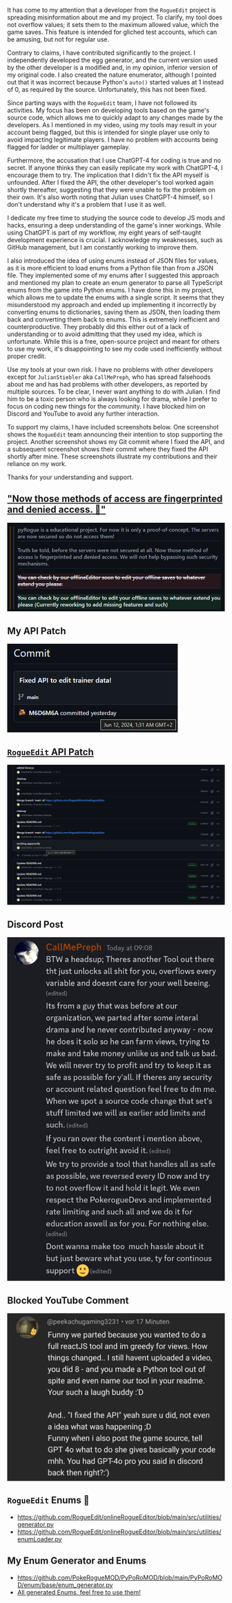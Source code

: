 It has come to my attention that a developer from the `RogueEdit` project is spreading misinformation about me and my project. To clarify, my tool does not overflow values; it sets them to the maximum allowed value, which the game saves. This feature is intended for gliched test accounts, which can be amusing, but not for regular use.

Contrary to claims, I have contributed significantly to the project. I independently developed the egg generator, and the current version used by the other developer is a modified and, in my opinion, inferior version of my original code. I also created the nature enumerator, although I pointed out that it was incorrect because Python's `auto()` started values at 1 instead of 0, as required by the source. Unfortunately, this has not been fixed.

Since parting ways with the `RogueEdit` team, I have not followed its activities. My focus has been on developing tools based on the game's source code, which allows me to quickly adapt to any changes made by the developers. As I mentioned in my video, using my tools may result in your account being flagged, but this is intended for single player use only to avoid impacting legitimate players. I have no problem with accounts being flagged for ladder or multiplayer gameplay.

Furthermore, the accusation that I use ChatGPT-4 for coding is true and no secret. If anyone thinks they can easily replicate my work with ChatGPT-4, I encourage them to try. The implication that I didn't fix the API myself is unfounded. After I fixed the API, the other developer's tool worked again shortly thereafter, suggesting that they were unable to fix the problem on their own. It's also worth noting that Julian uses ChatGPT-4 himself, so I don't understand why it's a problem that I use it as well.

I dedicate my free time to studying the source code to develop JS mods and hacks, ensuring a deep understanding of the game's inner workings. While using ChatGPT is part of my workflow, my eight years of self-taught development experience is crucial. I acknowledge my weaknesses, such as GitHub management, but I am constantly working to improve them.

I also introduced the idea of using enums instead of JSON files for values, as it is more efficient to load enums from a Python file than from a JSON file. They implemented some of my enums after I suggested this approach and mentioned my plan to create an enum generator to parse all TypeScript enums from the game into Python enums. I have done this in my project, which allows me to update the enums with a single script. It seems that they misunderstood my approach and ended up implementing it incorrectly by converting enums to dictionaries, saving them as JSON, then loading them back and converting them back to enums. This is extremely inefficient and counterproductive. They probably did this either out of a lack of understanding or to avoid admitting that they used my idea, which is unfortunate. While this is a free, open-source project and meant for others to use my work, it's disappointing to see my code used inefficiently without proper credit.

Use my tools at your own risk. I have no problems with other developers except for `JulianStiebler` aka `CallMePreph`, who has spread falsehoods about me and has had problems with other developers, as reported by multiple sources. To be clear, I never want anything to do with Julian. I find him to be a toxic person who is always looking for drama, while I prefer to focus on coding new things for the community. I have blocked him on Discord and YouTube to avoid any further interaction.

To support my claims, I have included screenshots below. One screenshot shows the `RogueEdit` team announcing their intention to stop supporting the project. Another screenshot shows my Git commit where I fixed the API, and a subsequent screenshot shows their commit where they fixed the API shortly after mine. These screenshots illustrate my contributions and their reliance on my work.

Thanks for your understanding and support.

## ["Now those methods of access are fingerprinted and denied access. 🤡"](https://github.com/RogueEdit/onlineRogueEditor/commit/492cc388b0c45dfd4528b171a30b3ad55014d1c7?short_path=b335630#diff-b335630551682c19a781afebcf4d07bf978fb1f8ac04c6bf87428ed5106870f5)

![Now those methods of access are fingerprinted and denied access.](./proof3.png)

## My API Patch

![My API Patch](./proof2.png)

## [`RogueEdit` API Patch](https://github.com/RogueEdit/onlineRogueEditor/commit/22f11fe661b551709ff1bf00422a59cf07cce7a4)

![RogueEdit API Patch](./proof1.png)

## Discord Post

![Discord Post](./proof4.png)

## Blocked YouTube Comment

![Blocked YouTube Comment](./proof5.png)

## `RogueEdit` Enums 🤡

-   https://github.com/RogueEdit/onlineRogueEditor/blob/main/src/utilities/generator.py
-   https://github.com/RogueEdit/onlineRogueEditor/blob/main/src/utilities/enumLoader.py

## My Enum Generator and Enums

-   https://github.com/PokeRogueMOD/PyPoRoMOD/blob/main/PyPoRoMOD/enum/base/enum_generator.py
-   [All generated Enums, feel free to use them!](https://github.com/PokeRogueMOD/PyPoRoMOD/tree/main/PyPoRoMOD/enum/base/_base)
